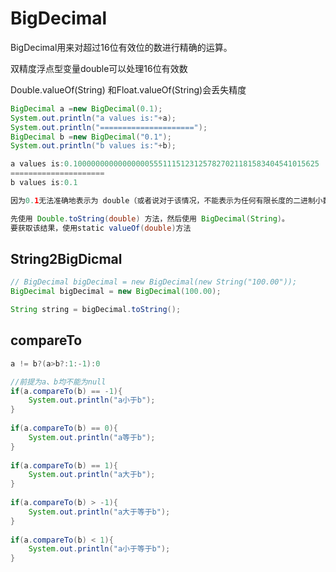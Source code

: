 # BigDecimal

BigDecimal用来对超过16位有效位的数进行精确的运算。

双精度浮点型变量double可以处理16位有效数 

Double.valueOf(String) 和Float.valueOf(String)会丢失精度 

```java
BigDecimal a =new BigDecimal(0.1);
System.out.println("a values is:"+a);
System.out.println("=====================");
BigDecimal b =new BigDecimal("0.1");
System.out.println("b values is:"+b);

a values is:0.1000000000000000055511151231257827021181583404541015625
=====================
b values is:0.1

因为0.1无法准确地表示为 double（或者说对于该情况，不能表示为任何有限长度的二进制小数） ，而String可以   

先使用 Double.toString(double) 方法，然后使用 BigDecimal(String)。
要获取该结果，使用static valueOf(double)方法
```

## String2BigDicmal

```java
// BigDecimal bigDecimal = new BigDecimal(new String("100.00"));
BigDecimal bigDecimal = new BigDecimal(100.00);

String string = bigDecimal.toString();
```

## compareTo

```java
a != b?(a>b?:1:-1):0

//前提为a、b均不能为null
if(a.compareTo(b) == -1){
    System.out.println("a小于b");
}
 
if(a.compareTo(b) == 0){
    System.out.println("a等于b");
}
 
if(a.compareTo(b) == 1){
    System.out.println("a大于b");
}
 
if(a.compareTo(b) > -1){
    System.out.println("a大于等于b");
}
 
if(a.compareTo(b) < 1){
    System.out.println("a小于等于b");
}
```



